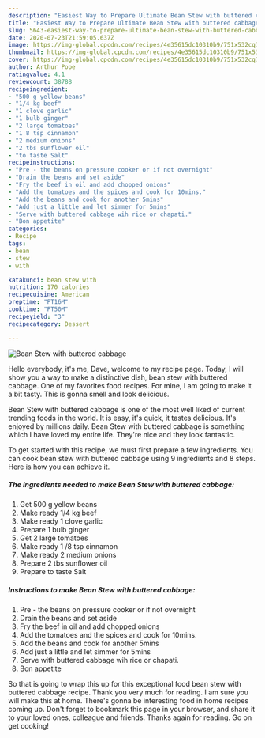 ```yaml
---
description: "Easiest Way to Prepare Ultimate Bean Stew with buttered cabbage"
title: "Easiest Way to Prepare Ultimate Bean Stew with buttered cabbage"
slug: 5643-easiest-way-to-prepare-ultimate-bean-stew-with-buttered-cabbage
date: 2020-07-23T21:59:05.637Z
image: https://img-global.cpcdn.com/recipes/4e35615dc10310b9/751x532cq70/bean-stew-with-buttered-cabbage-recipe-main-photo.jpg
thumbnail: https://img-global.cpcdn.com/recipes/4e35615dc10310b9/751x532cq70/bean-stew-with-buttered-cabbage-recipe-main-photo.jpg
cover: https://img-global.cpcdn.com/recipes/4e35615dc10310b9/751x532cq70/bean-stew-with-buttered-cabbage-recipe-main-photo.jpg
author: Arthur Pope
ratingvalue: 4.1
reviewcount: 38788
recipeingredient:
- "500 g yellow beans"
- "1/4 kg beef"
- "1 clove garlic"
- "1 bulb ginger"
- "2 large tomatoes"
- "1 8 tsp cinnamon"
- "2 medium onions"
- "2 tbs sunflower oil"
- "to taste Salt"
recipeinstructions:
- "Pre - the beans on pressure cooker or if not overnight"
- "Drain the beans and set aside"
- "Fry the beef in oil and add chopped onions"
- "Add the tomatoes and the spices and cook for 10mins."
- "Add the beans and cook for another 5mins"
- "Add just a little and let simmer for 5mins"
- "Serve with buttered cabbage wih rice or chapati."
- "Bon appetite"
categories:
- Recipe
tags:
- bean
- stew
- with

katakunci: bean stew with 
nutrition: 170 calories
recipecuisine: American
preptime: "PT16M"
cooktime: "PT50M"
recipeyield: "3"
recipecategory: Dessert

---
```



![Bean Stew with buttered cabbage](https://img-global.cpcdn.com/recipes/4e35615dc10310b9/751x532cq70/bean-stew-with-buttered-cabbage-recipe-main-photo.jpg)

Hello everybody, it's me, Dave, welcome to my recipe page. Today, I will show you a way to make a distinctive dish, bean stew with buttered cabbage. One of my favorites food recipes. For mine, I am going to make it a bit tasty. This is gonna smell and look delicious.

Bean Stew with buttered cabbage is one of the most well liked of current trending foods in the world. It is easy, it's quick, it tastes delicious. It's enjoyed by millions daily. Bean Stew with buttered cabbage is something which I have loved my entire life. They're nice and they look fantastic.




To get started with this recipe, we must first prepare a few ingredients. You can cook bean stew with buttered cabbage using 9 ingredients and 8 steps. Here is how you can achieve it.

<!--inarticleads1-->

##### The ingredients needed to make Bean Stew with buttered cabbage:

1. Get 500 g yellow beans
1. Make ready 1/4 kg beef
1. Make ready 1 clove garlic
1. Prepare 1 bulb ginger
1. Get 2 large tomatoes
1. Make ready 1 /8 tsp cinnamon
1. Make ready 2 medium onions
1. Prepare 2 tbs sunflower oil
1. Prepare to taste Salt




<!--inarticleads2-->

##### Instructions to make Bean Stew with buttered cabbage:

1. Pre - the beans on pressure cooker or if not overnight
1. Drain the beans and set aside
1. Fry the beef in oil and add chopped onions
1. Add the tomatoes and the spices and cook for 10mins.
1. Add the beans and cook for another 5mins
1. Add just a little and let simmer for 5mins
1. Serve with buttered cabbage wih rice or chapati.
1. Bon appetite




So that is going to wrap this up for this exceptional food bean stew with buttered cabbage recipe. Thank you very much for reading. I am sure you will make this at home. There's gonna be interesting food in home recipes coming up. Don't forget to bookmark this page in your browser, and share it to your loved ones, colleague and friends. Thanks again for reading. Go on get cooking!
